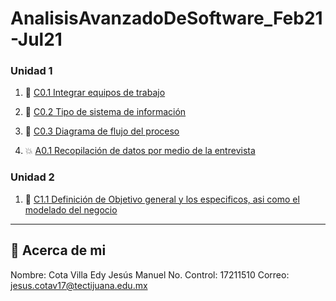 # AnalisisAvanzadoDeSoftware_Feb21-Jul21

### Unidad 1
1. :book: [C0.1 Integrar equipos de trabajo](https://github.com/CotaVilla/AnalisisAvanzadoDeSoftware_Feb21-Jul21/blob/main/blog/C0.1_CotaVillaEdyJesusManuel.md)

2. :book: [C0.2  Tipo de sistema de información](https://github.com/CotaVilla/AnalisisAvanzadoDeSoftware_Feb21-Jul21/blob/main/blog/C0.2_CotaVillaEdyJesusManuel.md)

3. :book: [C0.3  Diagrama de flujo del proceso](https://github.com/CotaVilla/AnalisisAvanzadoDeSoftware_Feb21-Jul21/blob/main/blog/C0.3_CotaVillaEdyJesusManuel.md)

4. :boom: [A0.1 Recopilación de datos por medio de la entrevista](https://github.com/CotaVilla/AnalisisAvanzadoDeSoftware_Feb21-Jul21/blob/main/blog/A0.1_Recopilaci%C3%B3n_de_datos_por_medio_de_la_entrevista_CotaVillaEdyJesusManuel.md)

### Unidad 2

1. :book: [C1.1 Definición de Objetivo general y los especificos, asi como el modelado del negocio](https://github.com/CotaVilla/AnalisisAvanzadoDeSoftware_Feb21-Jul21/blob/main/blog/C1.1_Definicion-de-Objetivo-general-y-los-especificos,-asi-como-el-modelado-del-negocio_CotaVillaEdyJesusManuel.md)

---
## :turtle: Acerca de mi
Nombre: Cota Villa Edy Jesús Manuel
No. Control: 17211510
Correo: jesus.cotav17@tectijuana.edu.mx